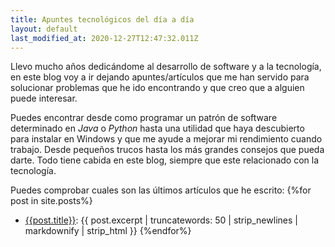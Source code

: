 ```yaml
---
title: Apuntes tecnológicos del día a día
layout: default
last_modified_at: 2020-12-27T12:47:32.011Z
---
```

Llevo mucho años dedicándome al desarrollo de software y a la tecnología, en este blog voy a ir dejando apuntes/artículos que me han servido para solucionar problemas que he ido encontrando y que creo que a alguien puede interesar.

Puedes encontrar desde como programar un patrón de software determinado en *Java* o *Python* hasta una utilidad que haya descubierto para instalar en Windows y que me ayude a mejorar mi rendimiento cuando trabajo. Desde pequeños trucos hasta los más grandes consejos que pueda darte. Todo tiene cabida en este blog, siempre que este relacionado con la tecnología.

Puedes comprobar cuales son las últimos artículos que he escrito:
{%for post in site.posts%}
- [{{post.title}}]({{post.url}}): {{ post.excerpt | truncatewords: 50 | strip_newlines | markdownify | strip_html }}
{%endfor%}